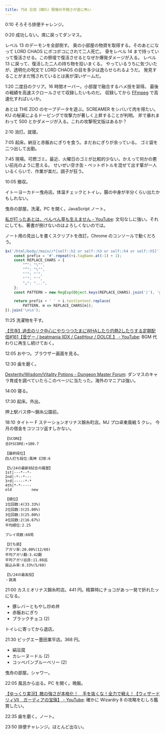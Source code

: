 ```yaml
---
title: 758 日目（晴れ）現場の平穏さが逆に怖い
---
```


0:10 そろそろ排便チャレンジ。

0:20 成功しない。席に戻ってダンマス。

レベル 13 のデーモンを全部倒す。
奥の小部屋の物資を取得する。そのあとになって LORD CHAOS にボコボコにされて二人死亡。
骨をレベル 14 まで持っていって復活させる。この祭壇で復活させるとなぜか爆発ダメージが入る。
レベル 13 に戻って、復活した二人の持ち物を拾いまくる。
やっているうちに気づいたが、透明化の呪文で LORD CHAOS の目を多少は逸らせられるようだ。
発見することがまだ残されているとは奥が深いゲームだ。

1:20 二度目のクリア。16 時間オーバー。小部屋で融合するハメ技を習得。
最後の戦績を高速スクロールさせて収録したいものだ。
収録してから [FFmpeg] で高速化すればいいか。

あとは THE ZOO のセーブデータを遊ぶ。SCREAMER をシバいて肉を得たい。
KU の秘薬によるドーピングで攻撃力が著しく上昇することが判明。
斧で暴れまわって 500 とかダメージが入る。これの攻撃呪文版はあるか？

2:10 消灯。就寝。

7:05 起床。納豆と赤飯おにぎりを食う。まだおにぎりが余っている。
ゴミ袋を二つ出して出勤。

7:45 現場。可燃ゴミ。最近、火曜日のゴミが比較的少ない。かえって何かの悪い前兆のように思える。
せいぜい空き缶・ペットボトルを混ぜて出す輩が一人いるくらいで、作業が楽だ。調子が狂う。

10:05 撤収。

イトーヨーカドー曳舟店。体温チェックとトイレ。腸の中身が半分くらい出たかもしれない。

曳舟の部屋。洗濯。PC を開く。JavaScript ノート。

[私が打ったあとは、ぺんぺん草も生えません - YouTube](https://www.youtube.com/watch?v=pt2rk_4195g):
文句なしに強い。それにしても、著書が捌けないのはよろしくないのでは。

ノート用の見出しを書くスクリプトを改訂。Chrome のコンソールで動くだろう。

```javascript
$x('/html/body//main//*[self::h2 or self::h3 or self::h4 or self::h5]').map(i => {
    const prefix = '#'.repeat(+i.tagName.at(-1) + 1);
    const REPLACE_CHARS = {
        "“": "\"",
        "”": "\"",
        "‘": "'",
        "’": "'",
        "…": "...",
    };
    const PATTERN = new RegExp(Object.keys(REPLACE_CHARS).join('|'), 'g');

    return prefix + ' ' + i.textContent.replace(
        PATTERN, m => REPLACE_CHARS[m]);
}).join('\n\n');
```

11:25 洗濯物を干す。

[【弐寺】過去のリク中心にやりつつたまにWHAしたり灼熱2したりする定期配信&#x23;161【音ゲー / beatmania IIDX / CastHour / DOLCE.】 - YouTube](https://www.youtube.com/watch?v=BM4KsMzQ7JU):
BGM 代わりに再生し続けておく。

12:05 おやつ。ブラウザー画面を見る。

12:30 歯を磨く。

[Dexterity/Wisdom/Vitality Potions - Dungeon Master Forum](https://www.dungeon-master.com/forum/viewtopic.php?t=28394):
ダンマスのキャラ育成を調べていたらこのページに当たった。海外のマニアは強い。

14:00 寝る。

17:30 起床。外出。

押上駅バス停～錦糸公園前。

18:10 タイトー F ステーションオリナス錦糸町店。MJ プロ卓東風戦 5 クレ。
今月の借金をコツコツ返すしかない。

```text
【SCORE】
合計SCORE:+100.7

【最終段位】
四人打ち段位:風神 幻球:6

【5/24の最新8試合の履歴】
1st|---*--*-
2nd|-*--*---
3rd|-----*-*
4th|*-*-----
old         new

【順位】
1位回数:4(33.33%)
2位回数:3(25.00%)
3位回数:3(25.00%)
4位回数:2(16.67%)
平均順位:2.25

プレイ局数:60局

【打ち筋】
アガリ率:20.00%(12/60)
平均アガリ翻:3.42翻
平均アガリ巡目:11.08巡
振込み率:8.33%(5/60)

【5/24の最高役】
・跳満
```

21:00 カスミオリナス錦糸町店。441 円。精算時にチョコがあっ一発で折れたッになる。

* 豚レバーともやし炒め丼
* 赤飯おにぎり
* ブラックチョコ (2)

トイレに寄ってから退店。

21:30 ビッグエー墨田業平店。368 円。

* 絹豆腐
* カレーヌードル (2)
* コッペパンブルーベリー (2)

曳舟の部屋。シャワー。

22:05 風呂から出る。PC を開く。晩飯。

[【ゆっくり実況】敵の強さが本格化！　手を抜くな！全力で戦え！【ウィザードリィⅦ　ガーディアの宝珠】 - YouTube](https://www.youtube.com/watch?v=UoaWfsY9mTA):
確かに Wizardry 8 の攻略をむしろ鑑賞したい。

22:35 歯を磨く。ノート。

23:50 排便チャレンジ。ほとんど出ない。

[FFmpeg]: <https://ffmpeg.org/ffmpeg.html>
